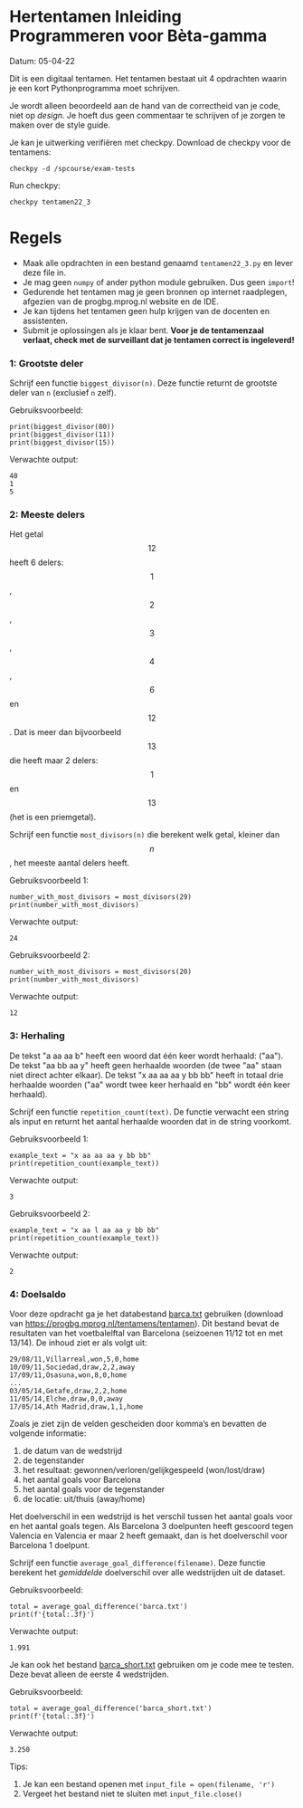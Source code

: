 # Hertentamen Inleiding Programmeren voor Bèta-gamma

Datum: 05-04-22

Dit is een digitaal tentamen. Het tentamen bestaat uit 4 opdrachten waarin je een kort Pythonprogramma moet schrijven.

Je wordt alleen beoordeeld aan de hand van de correctheid van je code, niet op _design_. Je hoeft dus geen commentaar te schrijven of je zorgen te maken over de style guide.

Je kan je uitwerking verifiëren met checkpy. Download de checkpy voor de tentamens:

    checkpy -d /spcourse/exam-tests

Run checkpy:

    checkpy tentamen22_3

# Regels

- Maak alle opdrachten in een bestand genaamd `tentamen22_3.py` en lever deze file in.
- Je mag geen `numpy` of ander python module gebruiken. Dus geen `import`!
- Gedurende het tentamen mag je geen bronnen op internet raadplegen, afgezien van de progbg.mprog.nl website en de IDE.
- Je kan tijdens het tentamen geen hulp krijgen van de docenten en assistenten.
- Submit je oplossingen als je klaar bent. **Voor je de tentamenzaal verlaat, check met de surveillant dat je tentamen correct is ingeleverd!**

### 1: Grootste deler

Schrijf een functie `biggest_divisor(n)`. Deze functie returnt de grootste deler van `n` (exclusief `n` zelf).

Gebruiksvoorbeeld:

    print(biggest_divisor(80))
    print(biggest_divisor(11))
    print(biggest_divisor(15))

Verwachte output:

    40
    1
    5

<div style="page-break-after: always; break-after: page;"></div>

### 2: Meeste delers

Het getal $$12$$ heeft 6 delers: $$1$$, $$2$$, $$3$$, $$4$$, $$6$$ en $$12$$. Dat is meer dan bijvoorbeeld $$13$$ die heeft maar 2 delers: $$1$$ en $$13$$ (het is een priemgetal).

Schrijf een functie `most_divisors(n)` die berekent welk getal, kleiner dan $$n$$, het meeste aantal delers heeft.

Gebruiksvoorbeeld 1:

    number_with_most_divisors = most_divisors(29)
    print(number_with_most_divisors)

Verwachte output:

    24

Gebruiksvoorbeeld 2:

    number_with_most_divisors = most_divisors(20)
    print(number_with_most_divisors)

Verwachte output:

    12

<div style="page-break-after: always; break-after: page;"></div>

### 3: Herhaling

De tekst "a aa aa b" heeft een woord dat één keer wordt herhaald: ("aa"). De tekst "aa bb aa y" heeft geen herhaalde woorden (de twee "aa" staan niet direct achter elkaar). De tekst "x aa aa aa y bb bb" heeft in totaal drie herhaalde woorden ("aa" wordt twee keer herhaald en "bb" wordt één keer herhaald).

Schrijf een functie `repetition_count(text)`. De functie verwacht een string als input en returnt het aantal herhaalde woorden dat in de string voorkomt.

Gebruiksvoorbeeld 1:

    example_text = "x aa aa aa y bb bb"
    print(repetition_count(example_text))

Verwachte output:

    3

Gebruiksvoorbeeld 2:

    example_text = "x aa l aa aa y bb bb"
    print(repetition_count(example_text))

Verwachte output:

    2

<div style="page-break-after: always; break-after: page;"></div>

### 4: Doelsaldo
Voor deze opdracht ga je het databestand [barca.txt](barca.txt) gebruiken (download van https://progbg.mprog.nl/tentamens/tentamen). Dit bestand bevat de resultaten van het voetbalelftal van Barcelona (seizoenen 11/12 tot en met 13/14). De inhoud ziet er als volgt uit:

    29/08/11,Villarreal,won,5,0,home
    10/09/11,Sociedad,draw,2,2,away
    17/09/11,Osasuna,won,8,0,home
    ...
    03/05/14,Getafe,draw,2,2,home
    11/05/14,Elche,draw,0,0,away
    17/05/14,Ath Madrid,draw,1,1,home

Zoals je ziet zijn de velden gescheiden door komma’s en bevatten de volgende informatie:
1. de datum van de wedstrijd
2. de tegenstander
3. het resultaat: gewonnen/verloren/gelijkgespeeld (won/lost/draw)
4. het aantal goals voor Barcelona
5. het aantal goals voor de tegenstander
6. de locatie: uit/thuis (away/home)

Het doelverschil in een wedstrijd is het verschil tussen het aantal goals voor en het aantal goals tegen. Als Barcelona 3 doelpunten heeft gescoord tegen Valencia en Valencia er maar 2 heeft gemaakt, dan is het doelverschil voor Barcelona 1 doelpunt.

Schrijf een functie `average_goal_difference(filename)`. Deze functie berekent het _gemiddelde_ doelverschil over alle wedstrijden uit de dataset.

Gebruiksvoorbeeld:

    total = average_goal_difference('barca.txt')
    print(f'{total:.3f}')

Verwachte output:

    1.991

Je kan ook het bestand [barca_short.txt](barca_short.txt) gebruiken om je code mee te testen. Deze bevat alleen de eerste 4 wedstrijden.

Gebruiksvoorbeeld:

    total = average_goal_difference('barca_short.txt')
    print(f'{total:.3f}')

Verwachte output:

    3.250

Tips:

1. Je kan een bestand openen met `input_file = open(filename, 'r')`
2. Vergeet het bestand niet te sluiten met `input_file.close()`
